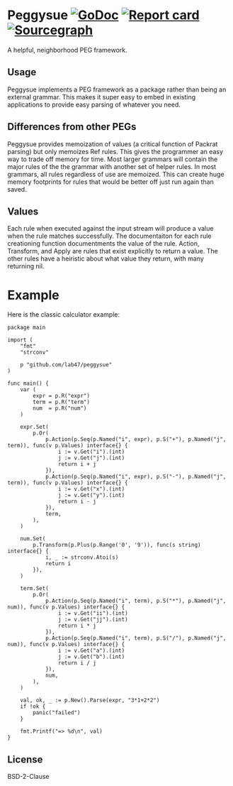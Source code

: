 # Peggysue  [![GoDoc](https://godoc.org/github.com/lab47/peggysue?status.svg)](http://godoc.org/github.com/lab47/peggysue) [![Report card](https://goreportcard.com/badge/github.com/lab47/peggysue)](https://goreportcard.com/report/github.com/lab47/peggysue) [![Sourcegraph](https://sourcegraph.com/github.com/lab47/peggysue/-/badge.svg)](https://sourcegraph.com/github.com/lab47/peggysue?badge)

A helpful, neighborhood PEG framework.

## Usage

Peggysue implements a PEG framework as a package rather than being an external
grammar. This makes it super easy to embed in existing applications to provide
easy parsing of whatever you need.

## Differences from other PEGs

Peggysue provides memoization of values (a critical function of Packrat parsing)
but only memoizes Ref rules. This gives the programmer an easy way to trade off
memory for time. Most larger grammars will contain the major rules of the the grammar
with another set of helper rules. In most grammars, all rules regardless of use
are memoized. This can create huge memory footprints for rules that would be better
off just run again than saved.

## Values

Each rule when executed against the input stream will produce a value when the rule
matches successfully. The documentaiton for each rule creationing function documentments
the value of the rule. Action, Transform, and Apply are rules that exist explicitly
to return a value. The other rules have a heiristic about what value they return, with
many returning nil.

# Example

Here is the classic calculator example:

```golang
package main

import (
	"fmt"
	"strconv"

	p "github.com/lab47/peggysue"
)

func main() {
	var (
		expr = p.R("expr")
		term = p.R("term")
		num  = p.R("num")
	)

	expr.Set(
		p.Or(
			p.Action(p.Seq(p.Named("i", expr), p.S("+"), p.Named("j", term)), func(v p.Values) interface{} {
				i := v.Get("i").(int)
				j := v.Get("j").(int)
				return i + j
			}),
			p.Action(p.Seq(p.Named("i", expr), p.S("-"), p.Named("j", term)), func(v p.Values) interface{} {
				i := v.Get("x").(int)
				j := v.Get("y").(int)
				return i - j
			}),
			term,
		),
	)

	num.Set(
		p.Transform(p.Plus(p.Range('0', '9')), func(s string) interface{} {
			i, _ := strconv.Atoi(s)
			return i
		}),
	)

	term.Set(
		p.Or(
			p.Action(p.Seq(p.Named("i", term), p.S("*"), p.Named("j", num)), func(v p.Values) interface{} {
				i := v.Get("ii").(int)
				j := v.Get("jj").(int)
				return i * j
			}),
			p.Action(p.Seq(p.Named("i", term), p.S("/"), p.Named("j", num)), func(v p.Values) interface{} {
				i := v.Get("a").(int)
				j := v.Get("b").(int)
				return i / j
			}),
			num,
		),
	)

	val, ok, _ := p.New().Parse(expr, "3*1+2*2")
	if !ok {
		panic("failed")
	}

	fmt.Printf("=> %d\n", val)
}

```

## License

BSD-2-Clause
